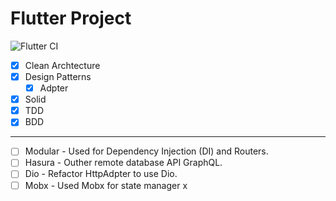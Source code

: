 # Flutter Project
 ![Flutter CI](https://github.com/DeividWillyan/Flutter-TDD_Clean-Architecture_Design-Patterns_SOLID/workflows/Flutter%20CI/badge.svg)

- [X] Clean Archtecture
- [X] Design Patterns
    - [X] Adpter
- [X] Solid
- [X] TDD
- [X] BDD
---
- [ ] Modular - Used for Dependency Injection (DI) and Routers.
- [ ] Hasura - Outher remote database API GraphQL.
- [ ] Dio - Refactor HttpAdpter to use Dio.
- [ ] Mobx - Used Mobx for state manager  x
